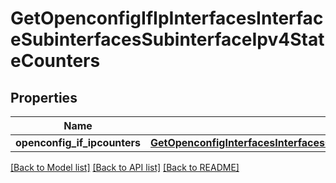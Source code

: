 # GetOpenconfigIfIpInterfacesInterfaceSubinterfacesSubinterfaceIpv4StateCounters

## Properties
Name | Type | Description | Notes
------------ | ------------- | ------------- | -------------
**openconfig_if_ipcounters** | [**GetOpenconfigInterfacesInterfacesOpenconfiginterfacesinterfacesSubinterfacesOpenconfigifipipv4StateCounters**](GetOpenconfigInterfacesInterfacesOpenconfiginterfacesinterfacesSubinterfacesOpenconfigifipipv4StateCounters.md) |  | [optional] 

[[Back to Model list]](../README.md#documentation-for-models) [[Back to API list]](../README.md#documentation-for-api-endpoints) [[Back to README]](../README.md)


